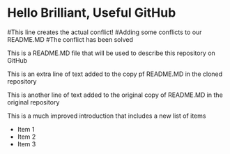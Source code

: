 # Hello Brilliant, Useful GitHub

#This line creates the actual conflict!
#Adding some conflicts to our README.MD
#The conflict has been solved

This is a README.MD file that will be used to describe this
repository on GitHub

This is an extra line of text added to the copy
pf README.MD in the cloned repository

This is another line of text added to the original
copy of README.MD in the original repository


This is a much improved introduction that includes a
new list of items


* Item 1
* Item 2
* Item 3
